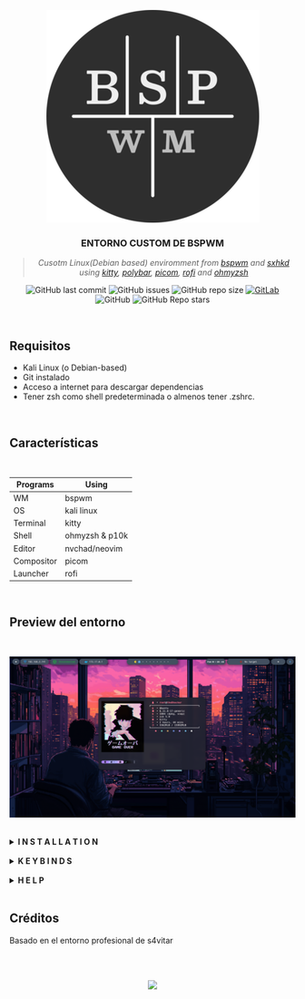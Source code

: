 <div align="center">

![PNG](/Preview/bspwm-logo1.png "logo")
   
</div>

<div align="center">

### **ENTORNO CUSTOM DE BSPWM**
> *Cusotm Linux(Debian based) enviromment from [bspwm](https://github.com/baskerville/bspwm) and [sxhkd]() using [kitty](https://github.com/kovidgoyal/kitty), [polybar](https://github.com/VaughnValle/blue-sky), [picom](https://github.com/yshui/picom), [rofi](https://github.com/davatorium/rofi) and [ohmyzsh](https://github.com/ohmyzsh/ohmyzsh)*

![GitHub last commit](https://img.shields.io/github/last-commit/theBhacker/Custom-Bspwm)
![GitHub issues](https://img.shields.io/github/issues-raw/theBhacker/Custom-Bspwm)
![GitHub repo size](https://img.shields.io/github/repo-size/theBhacker/Custom-Bspwm)
[![GitLab](https://img.shields.io/static/v1?label=gitlab&logo=gitlab&color=E24329&message=mirrored)](https://gitlab.com/theBhacker/Custom-Bspwm)
![GitHub](https://img.shields.io/github/license/theBhacker/Custom-Bspwm)
![GitHub Repo stars](https://img.shields.io/github/stars/theBhacker/Custom-Bspwm?style=social)

</div>

<br>

## Requisitos
- Kali Linux (o Debian-based)
- Git instalado
- Acceso a internet para descargar dependencias
- Tener zsh como shell predeterminada o almenos tener .zshrc.

<br>

## Características
<br>

| Programs   | Using             |
| ---------- | ----------------- |
| WM         | bspwm             |
| OS         | kali linux        |
| Terminal   | kitty             |
| Shell      | ohmyzsh & p10k    |
| Editor     | nvchad/neovim     |
| Compositor | picom             |
| Launcher   | rofi              |

<br>

## Preview del entorno

<br>

![PNG](/Preview/preview1.png "bspwm")

<br>

<details>
<summary><strong>I N S T A L L A T I O N</strong></summary>
   
## Instalación

1. Actualizar paquetes

```shell
sudo apt update
sudo apt install git curl
sudo apt upgrade -y
```
2. Clona el repositorio y accede a él

```shell
git clone https://github.com/theBhacker/Custom-Bspwm.git
cd Custom-Bspwm
```
3. Damos permisos al script

```shell
chmod +x custom.sh
```

4. Ejecutamos el scirpt

```shell
./custom.sh
```
</details>

<br>

<details>
<summary><strong>K E Y B I N D S</strong></summary>
   
## Atajos de Teclado en Español ⌨️ 🇪🇸
- <kbd>Windows</kbd> + <kbd>Enter</kbd>: Abre una ventana del emulador de terminal (kitty).  
- <kbd>Windows</kbd> + <kbd>W</kbd>: Cierra la ventana actual.  
- <kbd>Windows</kbd> + <kbd>Shift</kbd> + <kbd>R</kbd>: Reinicia la configuración de bspwm.  
- <kbd>Windows</kbd> + <kbd>Alt</kbd> + <kbd>Q</kbd>: Cierra la sesión.  
- <kbd>Windows</kbd> + <kbd>(⬆⬅⬇➡)</kbd>: Navega entre las ventanas en el espacio de trabajo actual.  
- <kbd>Windows</kbd> + <kbd>D</kbd>: Abre Rofi. Pulsa <kbd>Esc</kbd> para salir.  
- <kbd>Windows</kbd> + <kbd>(1,2,3,4,5,6,7,8,9,0)</kbd>: Cambia al espacio de trabajo correspondiente.  
- <kbd>Windows</kbd> + <kbd>T</kbd>: Cambia la ventana actual al modo mosaico.  
- <kbd>Windows</kbd> + <kbd>M</kbd>: Alterna la ventana actual al modo "completo" (no ocupa la polybar). Pulsa las mismas teclas para volver al modo mosaico.  
- <kbd>Windows</kbd> + <kbd>F</kbd>: Cambia la ventana actual al modo de pantalla completa (ocupa toda la pantalla, incluida la polybar).  
- <kbd>Windows</kbd> + <kbd>S</kbd>: Cambia la ventana actual al modo flotante.  
- <kbd>Windows</kbd> + <kbd>Shift</kbd> + <kbd>(1,2,3,4,5,6,7,8,9,0)</kbd>: Mueve la ventana actual a otro espacio de trabajo.  
- <kbd>Windows</kbd> + <kbd>Alt</kbd> + <kbd>(⬆⬅⬇➡)</kbd>: Redimensiona la ventana actual (solo funciona en modo flotante).  
- <kbd>Windows</kbd> + <kbd>Ctrl</kbd> + <kbd>(⬆⬅⬇➡)</kbd>: Cambia la posición de la ventana actual (solo funciona en modo flotante).  
- <kbd>Windows</kbd> + <kbd>Shift</kbd> + <kbd>F</kbd>: Abre Firefox.  
- <kbd>Windows</kbd> + <kbd>Shift</kbd> + <kbd>B</kbd>: Abre Burpsuite.  
- <kbd>Ctrl</kbd> + <kbd>Alt</kbd> + <kbd>L</kbd>: Bloquea la pantalla.  
- <kbd>Ctrl</kbd> + <kbd>Shift</kbd> + <kbd>⬆⬇</kbd>: Sube/baja el volumen.  
- <kbd>Ctrl</kbd> + <kbd>Shift</kbd> + <kbd>M</kbd>: Activa/desactiva el silencio.  
- <kbd>Windows</kbd> + <kbd>Ctrl</kbd> + <kbd>Alt</kbd> + <kbd>(⬆⬅⬇➡)</kbd>: Muestra una preselección y luego abre una ventana (kitty, Firefox, gestor de archivos, etc.).  
  - <kbd>Windows</kbd> + <kbd>Ctrl</kbd> + <kbd>Alt</kbd> + <kbd>Espacio</kbd>: Deshace la preselección.  
- <kbd>Ctrl</kbd> + <kbd>Shift</kbd> + <kbd>Enter</kbd>: Abre una subventana en la ventana actual.  
- <kbd>Ctrl</kbd> + <kbd>Shift</kbd> + <kbd>Z</kbd>: Amplía la subventana actual.  
- <kbd>Ctrl</kbd> + <kbd>(⬆⬅⬇➡)</kbd>: Navega entre las subventanas en la ventana actual.  
- <kbd>Ctrl</kbd> + <kbd>Shift</kbd> + <kbd>R</kbd>: Redimensiona la subventana actual. Luego usa:  
   - <kbd>W</kbd> para 'Más ancho'.  
   - <kbd>N</kbd> para 'Más estrecho'.  
   - <kbd>T</kbd> para 'Más alto'.  
   - <kbd>S</kbd> para 'Más bajo'.  
   - <kbd>R</kbd> para 'Restablecer'.  
   - <kbd>Esc</kbd> para salir del modo de redimensionado.  
- <kbd>Ctrl</kbd> + <kbd>Shift</kbd> + <kbd>L</kbd>: Alterna la disposición de las subventanas.  
- <kbd>Ctrl</kbd> + <kbd>Shift</kbd> + <kbd>W</kbd>: Cierra la subventana o pestaña actual.  
- <kbd>Ctrl</kbd> + <kbd>Shift</kbd> + <kbd>T</kbd>: Abre una pestaña en la ventana actual.  
- <kbd>Ctrl</kbd> + <kbd>Shift</kbd> + <kbd>Alt</kbd> + <kbd>T</kbd>: Renombra el título de la pestaña actual.  
- <kbd>Ctrl</kbd> + <kbd>Shift</kbd> + <kbd>(⬅➡)</kbd>: Navega entre pestañas actuales.  
- <kbd>Ctrl</kbd> + <kbd>Shift</kbd> + <kbd>C</kbd>: Copia al portapapeles.  
- <kbd>Ctrl</kbd> + <kbd>Shift</kbd> + <kbd>V</kbd>: Pega desde el portapapeles.  
- <kbd>F1</kbd>: Copia al buffer A.  
- <kbd>F2</kbd>: Pega desde el buffer A.  
- <kbd>F3</kbd>: Copia al buffer B.  
- <kbd>F4</kbd>: Pega desde el buffer B.

## Shortcuts de la Zsh
- <kbd>Alt</kbd> + <kbd>.</kbd>: Insertar el argumento del comando anterior  
- <kbd>Ctrl</kbd> + <kbd>U</kbd>: Eliminar toda la línea  
- <kbd>Alt</kbd> + <kbd>Supr</kbd>: Eliminar una palabra  
- <kbd>Alt</kbd> + <kbd>(⬆⬅⬇➡)</kbd>: Desplazarse entre palabras  
- <kbd>Supr</kbd>: Eliminar la letra a la derecha del cursor  
- <kbd>Backspace</kbd>: Eliminar la letra a la izquierda del cursor  
- <kbd>Alt</kbd> + <kbd>Supr</kbd>: Eliminar la palabra a la derecha del cursor  
- <kbd>Alt</kbd> + <kbd>Backspace</kbd>: Eliminar la palabra la izquierda del cursor  
- <kbd>Home</kbd>: Desplazamiento al inicio de la línea    
- <kbd>End</kbd>: Desplazamiento al final de la línea    
- <kbd>Shift</kbd> + <kbd>Tab</kbd>: Deshacer la última acción  
- <kbd>Page Up</kbd>: Desplazarse hacia arriba en modo paginate  
- <kbd>Page Down</kbd>: Desplazarse hacia abajo en modo paginate  
- <kbd>Ctrl</kbd> + <kbd>R</kbd>: Mediante fzf nos autocompleta los archivos/directorios  
- <kbd>Ctrl</kbd> + <kbd>R</kbd>: Mediante fzf podemos ejecutar comandos del histórico de la zsh  
- <kbd>Esc</kbd> + <kbd>Esc</kbd>: Se activa el plugin sudo-zsh y nos añade sudo al principio del comando en la kitty  
- <kbd>setTarget</kbd>: Mediante esta función en la zsh seteamos el target en la polybar  
- <kbd>clearTarget</kbd>: Mediante esta función en la zsh limpiamos el target de la polybar  
- <kbd>mkt</kbd>: Se crea una carpeta y dentro de ella varios directorios de trabajo  
- <kbd>clearHistory</kbd>: Limpiar el historial de la zsh  
- <kbd>removeHistory</kbd>: Eliminar el historial de la zsh  
- <kbd>extractPorts</kbd>: Extrae los puertos de un archivo con formato -oG de nmap y los copia en la clipboard  
- <kbd>enableTouchpad</kbd>: Habilitamos el touchpad del portátil  
- <kbd>disableTouchpad</kbd>: Deshabilitamos el touchpad del portátil  

</details>

<br>

<details>
<summary><strong>H E L P</strong></summary>

# Ayuda

En caso de que estes muy perdido en el entorno o te surja alguna duda acude a la WIKI
<p align="center">
  [**Wiki**](https://github.com/theBhacker/Custom-Bspwm/wiki)
</p>

<br>
Hay un CheatSheet en desarrollo 😅

</details>

<br>

## Créditos

Basado en el entorno profesional de s4vitar

<br><br>

<p align="center"><a href="https://github.com/TheBhacker/Custom-Bspwm?tab=GPL-3.0-1-ov-file#"><img src="https://img.shields.io/static/v1.svg?style=flat-square&label=License&message=GPL-3.0&logoColor=eceff4&logo=github&colorA=061115&colorB=67AFC1"/></a></p>
